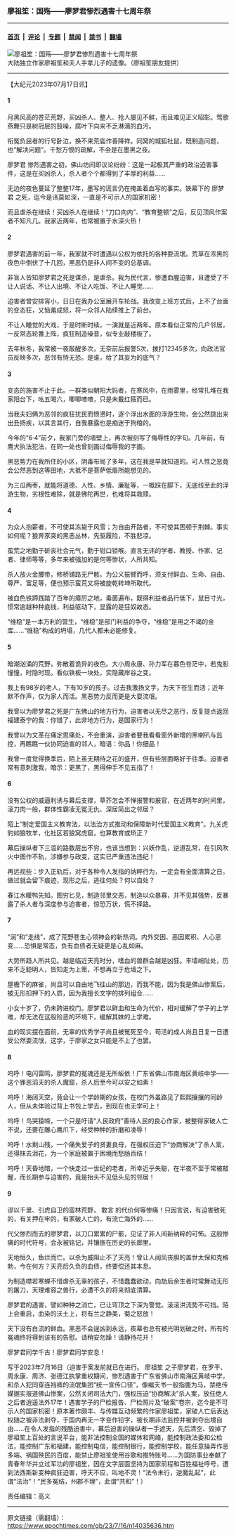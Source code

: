 ### 廖祖笙：国殇——廖梦君惨烈遇害十七周年祭

---

#### [首页](../../../..?n14035636) &nbsp;|&nbsp; [评论](../../../../../epoch-comment?n14035636) &nbsp;|&nbsp; [专题](../../../../../epoch-special?n14035636) &nbsp;|&nbsp; [禁闻](../../../../../epoch-news?n14035636) &nbsp;|&nbsp; [禁书](../../../../../books?n14035636) &nbsp;|&nbsp; [翻墙](https://github.com/gfw-breaker/nogfw/blob/master/README.md?n14035636)


<div><img alt="廖祖笙：国殇——廖梦君惨烈遇害十七周年祭" class="attachment-djy_600_400 size-djy_600_400 wp-post-image" src="https://i.epochtimes.com/assets/uploads/2019/04/D4UeguGU4AAwejY.jpg"/>
<div class="caption">
 大陆独立作家廖祖笙和夫人手拿儿子的遗像。（廖祖笙朋友提供）
</div></div><hr/><div class="post_content" id="artbody" itemprop="articleBody">
 <!-- article content begin -->
 <p>
  【大纪元2023年07月17日讯】
 </p>
 <h4>
  1
 </h4>
 <p>
  月黑风高的苍茫荒野，买凶杀人、整人、抢人屡见不鲜，而且难见正义昭彰。莺歌燕舞只是树冠层的鼓噪，腐叶下向来不乏淋漓的血污。
 </p>
 <p>
  衔冤负屈者的行号卧泣，换不来荒庙作善降祥。同窝的城狐社鼠，既制造问题，也“解决问题”。千愁万恨的疏解，不会是在墨黑之夜。
 </p>
 <p>
  <ok href="https://www.epochtimes.com/gb/tag/%E5%BB%96%E6%A2%A6%E5%90%9B.html">
   廖梦君
  </ok>
  惨烈遇害之初，佛山坊间即议论纷纷：这是一起极其严重的政治迫害事件，这是在买凶杀人，杀人者个个都得到了丰厚的利益……
 </p>
 <p>
  无边的夜色蔓延了整整17年，墨写的谎言仍在掩盖着血写的事实。铁幕下的
  <ok href="https://www.epochtimes.com/gb/tag/%E5%BB%96%E6%A2%A6%E5%90%9B.html">
   廖梦君
  </ok>
  之死，迄今是讳莫如深，一直是不可示人的国家机密！
 </p>
 <p>
  而且虐杀在继续！买凶杀人在继续！“刀口向内”、“教育整顿”之后，反见顶风作案者不知凡几。我家近两年，也常被置于水深火热！
 </p>
 <h4>
  2
 </h4>
 <p>
  廖梦君遇害的前一年，我家就不时遭遇以公权为依托的各种耍流氓。荒草在浓黑的夜色中倒伏了十几回，黑恶仍是非人间不变的总基调。
 </p>
 <p>
  非盲人皆知廖梦君之死是谋杀，是虐杀。我为民代言，惨遭血腥迫害，且遭受了不让人说话、不让人出境、不让人吃饭、不让人睡觉……
 </p>
 <p>
  迫害者曾安排宵小，日日在我办公室展开车轮战。我改变上班方式后，上不了台面的变态狂，又恼羞成怒，将一众邻人陆续推上了前台。
 </p>
 <p>
  不让人睡觉的大戏，于是时断时续，一演就是近两年。原本看似正常的几户邻居，一反常态轮番上阵，疯狂制造噪音，似专业敲楼板了。
 </p>
 <p>
  去年秋冬，我常被一夜敲醒多次，无奈前后报警5次，拨打12345多次，向政法官员反映多次，恶邻有恃无恐。是谁，给了其妄为的底气？
 </p>
 <h4>
  3
 </h4>
 <p>
  变态的施害不止于此。一群类似朝阳大妈者，在寒风中，在雨雾里，经常扎堆在我家阳台下，吆五喝六，唧唧喳喳，只是未戴红箍而已。
 </p>
 <p>
  当我夫妇俩为恶邻的疯狂扰民而愤懑时，逐个浮出水面的浮游生物，会公然跳出来出丑扬疾，以其言其行，自我暴露也是痴迷于狗粮的。
 </p>
 <p>
  今年的“6·4”前夕，我家门旁的墙壁上，再次被刻写了侮辱性的字句。几年前，有鹰犬执法犯法，在同一处也曾刻画过侮辱我的字画。
 </p>
 <p>
  黑恶势力在我所住的小区，阴毒布局了多年，这在我是早就知道的。可人性之恶竟会公然恶到这等田地，大抵不是菩萨低眉所能想见的。
 </p>
 <p>
  为三瓜两枣，就能将道德、人性、乡情、廉耻等，一概踩在脚下，无底线至此的浮游生物，劣根性难除，就是佛陀再世，也难将其救赎。
 </p>
 <h4>
  4
 </h4>
 <p>
  为众人抱薪者，不可使其冻毙于风雪；为自由开路者，不可使其困顿于荆棘。事实如何呢？狼奔豕突的黑恶丛林，先驱履险，不胜悲凉。
 </p>
 <p>
  蛮荒之地勤于斫丧社会元气，勤于钳口锁喉。直言无讳的学者、教授、作家、记者、律师等等，多年来被强加的是何等惨状，人所共知。
 </p>
 <p>
  杀人放火金腰带，修桥铺路无尸骸。为公义振臂而呼，须支付鲜血、生命、自由、尊严、富足等，便也预示蛮荒又将被旋乾转坤所取代。
 </p>
 <p>
  被血色铁蹄践踏了百年的瘴厉之地，毒菌遍布，既得利益者品行低下，鼠目寸光，惯常逾越种种底线，利益驱动下，显露的是狂奴故态。
 </p>
 <p>
  “维稳”是一本万利的营生，“维稳”是部门利益的争夺，“维稳”是用之不竭的金库……“维稳”构成的坍塌，几代人都未必能修复。
 </p>
 <h4>
  5
 </h4>
 <p>
  暗潮汹涌的荒野，弥散着诡异的夜色。大小周永康、孙力军在暮色苍茫中，若鬼影憧憧，时隐时现。看似铁板一块处，实隐藏岸谷之变。
 </p>
 <p>
  我上有98岁的老人，下有10岁的孩子。过去我激扬文字，为天下苍生而活；近年默不作声，仅为家人而活。黑恶势力反而更是大耍流氓。
 </p>
 <p>
  我曾以为廖梦君之死是广东佛山的地方行为，迫害者以无尽之恶行，反复提点返回福建泰宁的我：你错了，此非地方行为，是国家行为！
 </p>
 <p>
  我曾以为文革在痛定思痛处，不会重演，迫害者要我看看窗外新增的黑喇叭与监控，再瞧瞧一伙协同迫害的邻人，暗语：你品！你细品！
 </p>
 <p>
  我曾一度觉得换季后，陌上虽无期待之花的盛开，但有些层面略好于往季。迫害者常有意刺激我，暗示：更黑了，黑得伸手不见五指了！
 </p>
 <h4>
  6
 </h4>
 <p>
  没有公权的威逼利诱与幕后支撑，草芥怎会不惮报警和报官，在近两年的时间里，滚刀肉一般，群体性霸凌无冤无仇、深居简出之邻居？
 </p>
 <p>
  陌上“制定爱国主义教育法，以法治方式推动和保障新时代爱国主义教育”。九关虎豹如狼牧羊，化社区若狼窝虎窟，也算教育或矫正？
 </p>
 <p>
  幕后操纵者下三滥的路数层出不穷，也该当想到：兴妖作乱，逆道乱常，在引风吹火中图作不轨，涉嫌参与政变，这实已严重违法违纪！
 </p>
 <p>
  再远视些：步入正轨后，对于各种令人发指的纳粹行为，一定会有全面清算之日。做过就会留下痕迹，现形之后，逃往何处？何以自处？
 </p>
 <p>
  春江水暖鸭先知。图穷匕见，制造邻里交恶，制造以众暴寡，并不见其强势，反暴露了杀人者与深度参与迫害者，惊恐万状，慌不择路。
 </p>
 <h4>
  7
 </h4>
 <p>
  “润”和“走线”，成了荒野苍生心领神会的新热词。内外交困、恶因累积、人心思变……恐惧是常态，负有血债者无疑更是心乱如麻。
 </p>
 <p>
  大势所趋人所共见。越是临近天亮时分，嗜血的兽群会越是凶狂。丰墙峭阯处，历来不乏聪明人，皆知走为上策，不想再立于危墙之下。
 </p>
 <p>
  屋檐下的麻雀，尚且可以自由地飞往山的那边，而我不能，因为我是佛山惨案后，被无形扣押下的人质，因为我擅长文字的排列组合……
 </p>
 <p>
  小女十岁了，仍未跨进校门。廖梦君以鲜血和生命为代价，相对缓解了学子的上学难，却无法在这般险恶的环境下，缓解其妹的上学难。
 </p>
 <p>
  血的现实摆在面前，无辜的优秀学子尚且被冤死至今，苟活的成人尚且日复一日遭受公然耍流氓，这学，于廖家之女只能是不上了也罢。
 </p>
 <h4>
  8
 </h4>
 <p>
  呜呼！电闪雷鸣，廖梦君的冤魂还是无所皈依！广东省佛山市南海区黄岐中学——这个罪恶滔天的杀人魔窟，杀人后至今可以安之如素！
 </p>
 <p>
  呜呼！海阔天空，竟会让一个学龄期的女孩，在校门外虽路见了熙熙攘攘的同龄人，但从未体验过背上书包上学去，到现在也无学可上！
 </p>
 <p>
  呜呼！鸟哭猿啼，一个只是吁请“人民政府”善待人民的良心作家，被整得家破人亡不说，还要在雕心鹰爪下，经受种种的折磨和凌辱！
 </p>
 <p>
  呜呼！水剩山残，一个痛失爱子的贤妻良母，在强权压迫下“协商解决”了杀人案，还得抹去泪花，为一个家庭被置于困境而愁肠百结！
 </p>
 <p>
  呜呼！天昏地暗，一个快走过一世纪的老者，所幸近乎失聪，在半夜不至于常被敲醒，而长期参与迫害的，竟是抬头不见低头见的邻居！
 </p>
 <h4>
  9
 </h4>
 <p>
  谬以千里、引虎自卫的蛮林荒野，
  <ok href="https://www.epochtimes.com/gb/tag/%E6%95%A2%E8%A8%80.html">
   敢言
  </ok>
  的代价何等惨痛！只因言说，有迫害致死的，有关押在牢的，有家破人亡的，有流亡海外的……
 </p>
 <p>
  代父惨烈而去的廖梦君，以刀口累累的尸骸，见证了非人间新纳粹的可怖。这般惨痛的时代符号，会永被铭记，并镶嵌在历史的长廊里。
 </p>
 <p>
  天地恒久，鱼烂而亡。以杀为威阻止不了天亮！曾让人闻风丧胆的盖世太保和克格勃，今在何方？天亮后久负的血债，终要偿还其本息。
 </p>
 <p>
  为制造噤若寒蝉不惜虐杀无辜的孩子，不惜蠢蠢欲动，向劫后余生者时常舞动无形的屠刀，天理难容之兽行，必遭不久的将来彻底清算。
 </p>
 <p>
  廖梦君的遇害，譬如种种之消亡，已让穹顶之下深为警觉。滚滚洪流势不可挡。陌上会重启，血染的沃土上，将有兰之静美，菊之怒放！
 </p>
 <p>
  天下没有白流的鲜血。黑恶不会逞凶到永远，夜幕也总有被光明划破之时，所有的冤魂终将得到该有的告慰。请稍安勿躁！请静待花开！
 </p>
 <p>
  廖梦君同学千古！廖梦君同学安息！
 </p>
 <p>
  写于2023年7月16日（迫害于案发前就已在进行。
  <ok href="https://www.epochtimes.com/gb/tag/%E5%BB%96%E7%A5%96%E7%AC%99.html">
   廖祖笙
  </ok>
  之子廖梦君，在罗干、周永康、周济、张德江执掌重权期间，惨烈遇害于广东省佛山市南海区黄岐中学，和杀人犯同穿连裆裤的流氓集团“统一宣传口径”，像编天书一般指鹿为马，禁绝传媒据实报道佛山惨案，公然关闭司法大门，强权压迫“协商解决”杀人案，放任绝人之后者逍遥法外17年！遇害学子的尸检报告、尸检照片及“破案”卷宗，迄今是不可示人的国家机密！原本著作颇丰、与传媒互动频繁的作家廖祖笙，家破人亡后表达权随之被非法剥夺，于国内再无一字变作铅字，被长期非法监控并被剥夺出境自由……在令人发指的残酷迫害中，幕后迫害的操纵者一手遮天，先后清空、毁掉了廖祖笙上百处的言说平台，能非法控制全国的媒体和网络，能控制政法委和公检法，能控制广东和福建，能控制电信，能控制银行，能控制学校，能任意操弄作恶多端、祸国殃民的百度，能禁止廖祖笙使用谷歌和推特账号……为国防事业奉献了青春年华并立过军功的廖祖笙，因在文字层面坚持为国家前程和百姓福祉呼号，遭到法西斯新变种疯狂迫害，呼天不应，叫地不灵！“法令未行，逆魔乱起”，此谓“法治”！“民多冤结，州郡不理”，此谓“共和”！）
 </p>
 <p>
  责任编辑：高义
 </p>
 <!-- article content end -->
 <div id="below_article_ad">
 </div>
</div>


---

原文链接（需翻墙）：https://www.epochtimes.com/gb/23/7/16/n14035636.htm